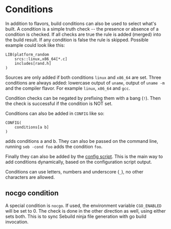 # Conditions

In addition to flavors, build conditions can also be used to select what's
built.  A condition is a simple truth check -- the presence or absence of a
condition is checked. If all checks are true the rule is added (merged) into
the build result. If any condition is false the rule is skipped.  Possible
example could look like this:

	LIB(platform_random
		srcs::linux,x86_64[*.c]
		includes[rand.h]
	)

Sources are only added if both conditions `linux` and `x86_64` are set. Three
conditions are always added: lowercase output of `uname`, output of `uname
-m` and the compiler flavor. For example `linux`, `x86_64` and `gcc`.

Condition checks can be negated by prefixing them with a bang (`!`). Then
the check is successful if the condition is NOT set.

Conditions can also be added in `CONFIG` like so:

	CONFIG(
		conditions[a b]
	)

adds conditions a and b. They can also be passed on the command line, running
`seb -cond foo` adds the condition `foo`.

Finally they can also be added by the [config script](descriptors/config.md#config_script).
This is the main way to add conditions dynamically, based on the configuration
script output.

Conditions can use letters, numbers and underscore (`_`), no other characters
are allowed.

## nocgo condition

A special condition is `nocgo`. If used, the environment variable `CGO_ENABLED`
will be set to 0. The check is done in the other direction as well, using either
sets both. This is to sync Sebuild ninja file generation with go build
invocation.
